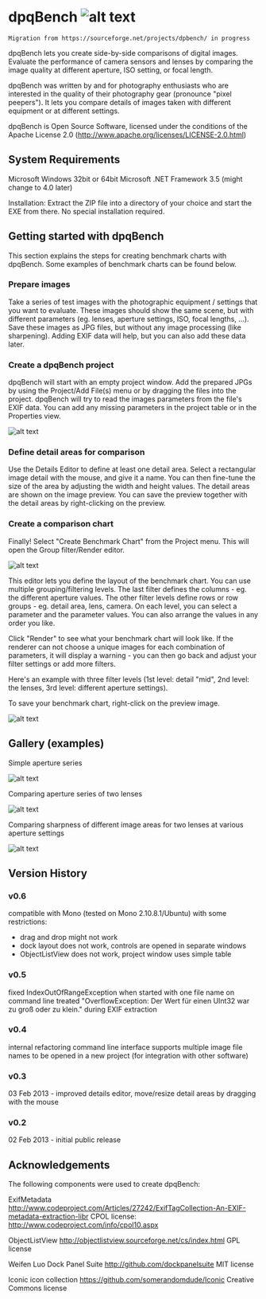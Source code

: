 # dpqBench ![alt text](https://github.com/ospringauf/dpqBench/blob/master/doc/icon.png "dpqb logo")

    Migration from https://sourceforge.net/projects/dpbench/ in progress

dpqBench lets you create side-by-side comparisons of digital images. Evaluate the performance of camera sensors and lenses by comparing the image quality at different aperture, ISO setting, or focal length.

dpqBench was written by and for photography enthusiasts who are interested in the quality of their photography gear (pronounce "pixel peepers"). It lets you compare details of images taken with different equipment or at different settings.

dpqBench is Open Source Software, licensed under the conditions of the Apache License 2.0
(http://www.apache.org/licenses/LICENSE-2.0.html)

## System Requirements

Microsoft Windows 32bit or 64bit
Microsoft .NET Framework 3.5 (might change to 4.0 later)

Installation: Extract the ZIP file into a directory of your choice and start the EXE from there. No special installation required.



## Getting started with dpqBench

This section explains the steps for creating benchmark charts with dpqBench. Some examples of benchmark charts can be found below.

### Prepare images

Take a series of test images with the photographic equipment / settings that you want to evaluate. These images should show the same scene, but with different parameters (eg. lenses, aperture settings, ISO, focal lengths, ...).
Save these images as JPG files, but without any image processing (like sharpening). Adding EXIF data will help, but you can also add these data later.

### Create a dpqBench project

dpqBench will start with an empty project window. Add the prepared JPGs by using the Project/Add File(s) menu or by dragging the files into the project. dpqBench will try to read the images parameters from the file's EXIF data. You can add any missing parameters in the project table or in the Properties view.

![alt text](https://github.com/ospringauf/dpqBench/blob/master/doc/main_window_800.jpg "main window")


### Define detail areas for comparison

Use the Details Editor to define at least one detail area. Select a rectangular image detail with the mouse, and give it a name. You can then fine-tune the size of the area by adjusting the width and height values.
The detail areas are shown on the image preview. You can save the preview together with the detail areas by right-clicking on the preview.

### Create a comparison chart

Finally! Select "Create Benchmark Chart" from the Project menu. This will open the Group filter/Render editor.

![alt text](https://github.com/ospringauf/dpqBench/blob/master/doc/filter_window.jpg "filter window")


This editor lets you define the layout of the benchmark chart. You can use multiple grouping/filtering levels. The last filter defines the columns - eg. the different aperture values. The other filter levels define rows or row groups - eg. detail area, lens, camera.
On each level, you can select a parameter and the parameter values. You can also arrange the values in any order you like.

Click "Render" to see what your benchmark chart will look like. If the renderer can not choose a unique images for each combination of parameters, it will display a warning - you can then go back and adjust your filter settings or add more filters.

Here's an example with three filter levels (1st level: detail "mid", 2nd level: the lenses, 3rd level: different aperture settings).

To save your benchmark chart, right-click on the preview image.

![alt text](https://github.com/ospringauf/dpqBench/blob/master/doc/chart1.jpg "chart")

## Gallery (examples)

Simple aperture series

![alt text](https://github.com/ospringauf/dpqBench/blob/master/doc/chart2.jpg "Simple aperture series")



Comparing aperture series of two lenses

![alt text](https://github.com/ospringauf/dpqBench/blob/master/doc/chart3.jpg "Comparing aperture series of two lenses")


Comparing sharpness of different image areas for two lenses at various aperture settings

![alt text](https://github.com/ospringauf/dpqBench/blob/master/doc/chart3_preview.jpg "Comparing sharpness of different image areas")





## Version History

### v0.6
compatible with Mono (tested on Mono 2.10.8.1/Ubuntu) with some restrictions:
- drag and drop might not work
- dock layout does not work, controls are opened in separate windows
- ObjectListView does not work, project window uses simple table

### v0.5
fixed IndexOutOfRangeException when started with one file name on command line
treated "OverflowException: Der Wert für einen UInt32 war zu groß oder zu klein." during EXIF extraction

### v0.4
internal refactoring
command line interface supports multiple image file names to be opened in a new project
(for integration with other software)

### v0.3
03 Feb 2013 - improved details editor, move/resize detail areas by dragging with the mouse

### v0.2
02 Feb 2013 - initial public release

## Acknowledgements

The following components were used to create dpqBench:

ExifMetadata
http://www.codeproject.com/Articles/27242/ExifTagCollection-An-EXIF-metadata-extraction-libr
CPOL license: http://www.codeproject.com/info/cpol10.aspx

ObjectListView
http://objectlistview.sourceforge.net/cs/index.html
GPL license

Weifen Luo Dock Panel Suite
http://github.com/dockpanelsuite
MIT license

Iconic icon collection
https://github.com/somerandomdude/Iconic
Creative Commons license
